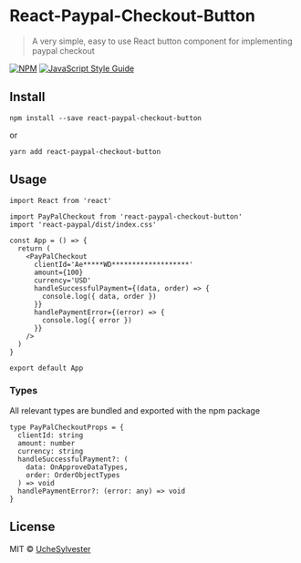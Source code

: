 # React-Paypal-Checkout-Button

> A very simple, easy to use React button component for implementing paypal checkout

[![NPM](https://img.shields.io/npm/v/react-paypal-checkout-button.svg)](https://www.npmjs.com/package/react-paypal-checkout-button) [![JavaScript Style Guide](https://img.shields.io/badge/code_style-standard-brightgreen.svg)](https://standardjs.com)

## Install

```
npm install --save react-paypal-checkout-button
```

or

```
yarn add react-paypal-checkout-button
```

## Usage

```tsx
import React from 'react'

import PayPalCheckout from 'react-paypal-checkout-button'
import 'react-paypal/dist/index.css'

const App = () => {
  return (
    <PayPalCheckout
      clientId='Ae*****WD*******************'
      amount={100}
      currency='USD'
      handleSuccessfulPayment={(data, order) => {
        console.log({ data, order })
      }}
      handlePaymentError={(error) => {
        console.log({ error })
      }}
    />
  )
}

export default App
```

### Types

All relevant types are bundled and exported with the npm package

```
type PayPalCheckoutProps = {
  clientId: string
  amount: number
  currency: string
  handleSuccessfulPayment?: (
    data: OnApproveDataTypes,
    order: OrderObjectTypes
  ) => void
  handlePaymentError?: (error: any) => void
}
```

## License

MIT © [UcheSylvester](https://github.com/UcheSylvester)
